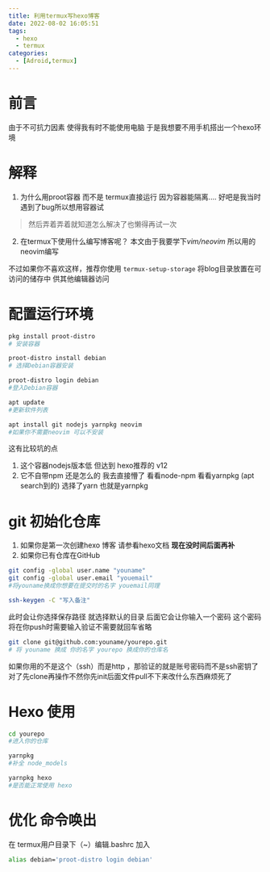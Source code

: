 ```yaml
---
title: 利用termux写hexo博客 
date: 2022-08-02 16:05:51
tags:
  - hexo
  - termux
categories:
  - [Adroid,termux]
---
```

# 前言
由于不可抗力因素 使得我有时不能使用电脑
于是我想要不用手机搭出一个hexo环境

# 解释 
1. 为什么用proot容器 而不是 termux直接运行
因为容器能隔离.... 好吧是我当时遇到了bug所以想用容器试
> 然后弄着弄着就知道怎么解决了也懒得再试一次
2. 在termux下使用什么编写博客呢？
本文由于我要学下*vim/neovim*  所以用的neovim编写

不过如果你不喜欢这样，推荐你使用 `termux-setup-storage` 将blog目录放置在可访问的储存中 供其他编辑器访问

# 配置运行环境
```bash
pkg install proot-distro
# 安装容器

proot-distro install debian
# 选择Debian容器安装

proot-distro login debian
#登入Debian容器

apt update
#更新软件列表

apt install git nodejs yarnpkg neovim
#如果你不需要neovim 可以不安装
```

这有比较坑的点 
1. 这个容器nodejs版本低 但达到 hexo推荐的 v12
2. 它不自带npm 还是怎么的 我去直接懵了 看看node-npm 看看yarnpkg (apt search到的) 选择了yarn 也就是yarnpkg

# git 初始化仓库
1. 如果你是第一次创建hexo 博客
请参看hexo文档 **现在没时间后面再补**
2. 如果你已有仓库在GitHub
```bash
git config -global user.name "youname"
git config -global user.email "youemail"
#将youname换成你想要在提交时的名字 youemail同理
```
```bash
ssh-keygen -C "写入备注"
```
此时会让你选择保存路径 就选择默认的目录
后面它会让你输入一个密码 这个密码将在你push时需要输入验证不需要就回车省略
```bash
git clone git@github.com:youname/yourepo.git
# 将 youname 换成 你的名字 yourepo 换成你的仓库名

```
如果你用的不是这个（ssh）而是http ，那验证的就是账号密码而不是ssh密钥了
对了先clone再操作不然你先init后面文件pull不下来改什么东西麻烦死了

# Hexo 使用
```bash
cd yourepo
#进入你的仓库

yarnpkg 
#补全 node_models

yarnpkg hexo 
#是否能正常使用 hexo
```

# 优化 命令唤出
在 termux用户目录下（~）编辑.bashrc 加入
```bash
alias debian='proot-distro login debian'
```
